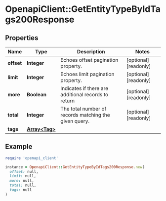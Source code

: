 # OpenapiClient::GetEntityTypeByIdTags200Response

## Properties

| Name | Type | Description | Notes |
| ---- | ---- | ----------- | ----- |
| **offset** | **Integer** | Echoes offset pagination property. | [optional][readonly] |
| **limit** | **Integer** | Echoes limit pagination property. | [optional][readonly] |
| **more** | **Boolean** | Indicates if there are additional records to return | [optional][readonly] |
| **total** | **Integer** | The total number of records matching the given query. | [optional][readonly] |
| **tags** | [**Array&lt;Tag&gt;**](Tag.md) |  |  |

## Example

```ruby
require 'openapi_client'

instance = OpenapiClient::GetEntityTypeByIdTags200Response.new(
  offset: null,
  limit: null,
  more: null,
  total: null,
  tags: null
)
```

